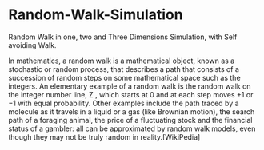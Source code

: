 # Random-Walk-Simulation
Random Walk in one, two and Three Dimensions Simulation, with Self avoiding Walk.

In mathematics, a random walk is a mathematical object, known as a stochastic or random process, that describes a path that consists of a succession of random steps on some mathematical space such as the integers.
An elementary example of a random walk is the random walk on the integer number line, Z , which starts at 0 and at each step moves +1 or −1 with equal probability. Other examples include the path traced by a molecule as it travels in a liquid or a gas (like Brownian motion), the search path of a foraging animal, the price of a fluctuating stock and the financial status of a gambler: all can be approximated by random walk models, even though they may not be truly random in reality.[WikiPedia]
